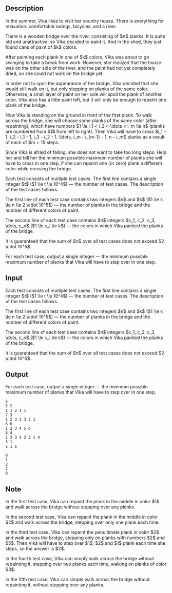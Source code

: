 ## Description

<div><p>In the summer, Vika likes to visit her country house. There is everything for relaxation: comfortable swings, bicycles, and a river.</p><p>There is a wooden bridge over the river, consisting of $n$ planks. It is quite old and unattractive, so Vika decided to paint it. And in the shed, they just found cans of paint of $k$ colors.</p><p>After painting each plank in one of $k$ colors, Vika was about to go swinging to take a break from work. However, she realized that the house was on the other side of the river, and the paint had not yet completely dried, so she could not walk on the bridge yet.</p><p>In order not to spoil the appearance of the bridge, Vika decided that she would still walk on it, but only stepping on planks of the same color. Otherwise, a small layer of paint on her sole will spoil the plank of another color. Vika also has a little paint left, but it will only be enough to repaint <span class="tex-font-style-bf">one</span> plank of the bridge.</p><p>Now Vika is standing on the ground in front of the first plank. To walk across the bridge, she will choose some planks of the same color (after repainting), which have numbers $1 \le i_1 &lt; i_2 &lt; \ldots &lt; i_m \le n$ (planks are numbered from $1$ from left to right). Then Vika will have to cross $i_1 - 1, i_2 - i_1 - 1, i_3 - i_2 - 1, \ldots, i_m - i_{m-1} - 1, n - i_m$ planks as a result of each of $m + 1$ steps.</p><p>Since Vika is afraid of falling, she does not want to take too long steps. Help her and tell her the minimum possible maximum number of planks she will have to cross <span class="tex-font-style-bf">in one step</span>, if she can repaint one (<span class="tex-font-style-bf">or zero</span>) plank a different color while crossing the bridge.</p></div><div class="input-specification"><p>Each test consists of multiple test cases. The first line contains a single integer $t$ ($1 \le t \le 10^4$)&nbsp;— the number of test cases. The description of the test cases follows.</p><p>The first line of each test case contains two integers $n$ and $k$ ($1 \le k \le n \le 2 \cdot 10^5$)&nbsp;— the number of planks in the bridge and the number of different colors of paint.</p><p>The second line of each test case contains $n$ integers $c_1, c_2, c_3, \dots, c_n$ ($1 \le c_i \le k$)&nbsp;— the colors in which Vika painted the planks of the bridge.</p><p>It is guaranteed that the sum of $n$ over all test cases does not exceed $2 \cdot 10^5$.</p></div><div class="output-specification"><p>For each test case, output a single integer&nbsp;— the minimum possible maximum number of planks that Vika will have to step over in one step.</p></div>

## Input

<p>Each test consists of multiple test cases. The first line contains a single integer $t$ ($1 \le t \le 10^4$)&nbsp;— the number of test cases. The description of the test cases follows.</p><p>The first line of each test case contains two integers $n$ and $k$ ($1 \le k \le n \le 2 \cdot 10^5$)&nbsp;— the number of planks in the bridge and the number of different colors of paint.</p><p>The second line of each test case contains $n$ integers $c_1, c_2, c_3, \dots, c_n$ ($1 \le c_i \le k$)&nbsp;— the colors in which Vika painted the planks of the bridge.</p><p>It is guaranteed that the sum of $n$ over all test cases does not exceed $2 \cdot 10^5$.</p>

## Output

<p>For each test case, output a single integer&nbsp;— the minimum possible maximum number of planks that Vika will have to step over in one step.</p>





```input1|2,3,6,7,10,11
5
5 2
1 1 2 1 1
7 3
1 2 3 3 3 2 1
6 6
1 2 3 4 5 6
8 4
1 2 3 4 2 3 1 4
3 1
1 1 1
```




```output1
0
1
2
2
0
```



## Note

<p>In the first test case, Vika can repaint the plank in the middle in color $1$ and walk across the bridge without stepping over any planks.</p><p>In the second test case, Vika can repaint the plank in the middle in color $2$ and walk across the bridge, stepping over only one plank each time.</p><p>In the third test case, Vika can repaint the penultimate plank in color $2$ and walk across the bridge, stepping only on planks with numbers $2$ and $5$. Then Vika will have to step over $1$, $2$ and $1$ plank each time she steps, so the answer is $2$.</p><p>In the fourth test case, Vika can simply walk across the bridge without repainting it, stepping over two planks each time, walking on planks of color $3$.</p><p>In the fifth test case, Vika can simply walk across the bridge without repainting it, without stepping over any planks.</p>
